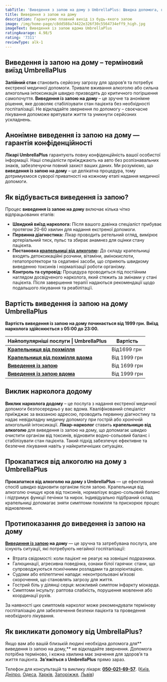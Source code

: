 ```yaml
---
tabTitle: 'Виведення з запою на дому з UmbrellaPlus: Швидка допомога, гарантована безпека'
title: Виведення з запою на дому
description: Гарантуємо плавний вихід із будь-якого запою
image: /img/home-page/c8dd588a74422e326f30c5564734eff9_high.jpg
imageText: Виведення із запою вдома UmbrellaPlus
ratingAvarage: 4.98/5
rating: '7311'
reviewType: alk-1
---
```


## Виведення із запою на дому – терміновий виїзд UmbrellaPlus

**Запійний стан** становить серйозну загрозу для здоров’я та потребує екстреної медичної допомоги. Тривале вживання алкоголю або сильна алкогольна інтоксикація швидко призводять до критичного погіршення самопочуття. **Виведення із запою на дому** – це зручне та анонімне рішення, яке дозволяє стабілізувати стан пацієнта без необхідності госпіталізації. Не відкладайте звернення по допомогу – своєчасне лікування допоможе врятувати життя та уникнути серйозних ускладнень.

## Анонімне виведення із запою на дому — гарантія конфіденційності

**Лікарі UmbrellaPlus** гарантують повну конфіденційність вашої особистої інформації. Наші спеціалісти приїжджають на авто без розпізнавальних знаків, забезпечуючи повний захист ваших даних. Ми розуміємо, що **виведення із запою на дому** – це делікатна процедура, тому дотримуємося суворої приватності на кожному етапі надання медичної допомоги.

## Як відбувається виведення із запою?

Процес **виведення із запою на дому** включає кілька чітко відпрацьованих етапів:

* **Швидкий виїзд нарколога:**
  Після вашого дзвінка спеціаліст прибуває протягом 20-60 хвилин для надання екстреної допомоги.
* **Первинна діагностика:**
  Лікар проводить ретельний огляд, вимірює артеріальний тиск, пульс та збирає анамнез для оцінки стану пацієнта.
* **Постановка [крапельниці від алкоголю](https://umbrella-plus.com.ua/uk/services/kapelnica_ot_alkogola_umbrellaplus-ua/):**
  До складу крапельниці входять детоксикаційні розчини, вітаміни, амінокислоти, гепатопротектори та седативні засоби, що сприяють швидкому виведенню токсинів і нормалізації роботи організму.
* **Контроль та супровід:**
  Процедура проводиться під постійним наглядом досвідченого нарколога, який стежить за змінами у стані пацієнта. Після завершення терапії надаються рекомендації щодо подальшого лікування та реабілітації.

## Вартість виведення із запою на дому UmbrellaPlus

**Вартість виведення із запою на дому починається від 1999 грн.** **Виїзд нарколога здійснюється з 05:00 до 23:00.**

| Найпопулярніші послуги \| UmbrellaPlus                                              | Вартість     |
| ----------------------------------------------------------------------------------- | ------------ |
| **[Крапельниця від похмілля](Kapelnica_ot_alkogola_UmbrellaPlus-ua)**               | Від1699 грн  |
| **[Крапельниця від похмілля вдома](Kapelnica_ot_alkogola_na_domy_umbrellaplus-ua)** | Від 1999 грн |
| **[Виведення із запою](Vivod-iz-zapoia-UmbrellaPlus-ua)**                           | Від 1699 грн |
| **[Виведення із запою вдома](Vivod-iz-zapoia-na-domy-UmbrellaPlus-ua)**             | Від 1999 грн |

## Виклик нарколога додому

**Виклик нарколога додому** – це послуга з надання екстреної медичної допомоги безпосередньо у вас вдома. Кваліфікований спеціаліст приїжджає за вказаною адресою, проводить первинну діагностику та надає невідкладну медичну допомогу при гострій або хронічній алкогольній інтоксикації. **Лікар-нарколог** ставить **крапельницю від алкоголю** для виведення із запою на дому, що допомагає швидко очистити організм від токсинів, відновити водно-сольовий баланс і стабілізувати стан пацієнта. Такий підхід забезпечує ефективне та безпечне лікування навіть у найкритичніших ситуаціях.

## Прокапатися від алкоголю на дому з UmbrellaPlus

**Прокапатися від алкоголю на дому з UmbrellaPlus** — це ефективний спосіб швидко відновити організм після запою. Крапельниця від алкоголю очищує кров від токсинів, нормалізує водно-сольовий баланс і підтримує функції печінки та нирок. Індивідуально підібраний склад крапельниці допомагає зняти симптоми похмілля та прискорює процес відновлення.

## Протипоказання до виведення із запою на дому

**[Виведення із запою](https://umbrella-plus.com.ua/uk/services/vivod-iz-zapoia-umbrellaplus-ua/) на дому** — це зручна та затребувана послуга, але існують ситуації, які потребують негайної госпіталізації:

* Втрата свідомості: коли пацієнт не реагує на зовнішні подразники.
* Галюцинації, агресивна поведінка, ознаки білої гарячки: стани, що супроводжуються психічними розладами та дезорієнтацією.
* Судоми або епілептичні напади: неконтрольовані м’язові скорочення, що становлять загрозу для життя.
* Гострий біль у ділянці серця: можливий симптом інфаркту міокарда.
* Симптоми інсульту: раптова слабкість, порушення мовлення або координації рухів.

За наявності цих симптомів нарколог може рекомендувати термінову госпіталізацію для забезпечення безпеки пацієнта та проведення необхідного лікування.

## Як викликати допомогу від UmbrellaPlus?

Якщо вам або вашій близькій людині необхідна допомога для\*\* виведення із запою на дому,\*\* не відкладайте звернення. Допомога потрібна терміново, і кожна хвилина має значення для здоров’я та життя пацієнта. **Зв’яжіться з UmbrellaPlus** прямо зараз.

Телефон для консультацій та виклику лікаря: **[050-021-69-57](tel:0500216957)**. ([Київ](https://umbrella-plus.com.ua/uk/kiev/), [Дніпро](https://umbrella-plus.com.ua/uk/dnepr/), [Одеса](https://umbrella-plus.com.ua/uk/lechenie-alc/), [Харків](https://umbrella-plus.com.ua/uk/kharkiv/), [Запоріжжя](https://umbrella-plus.com.ua/uk/zaporozie/), [Львів](https://umbrella-plus.com.ua/uk/lviv/))

